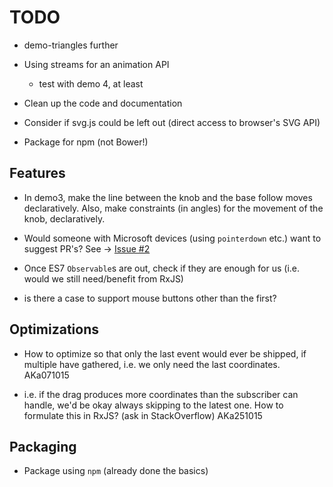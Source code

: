 # TODO

- demo-triangles further

- Using streams for an animation API
  - test with demo 4, at least

- Clean up the code and documentation

- Consider if svg.js could be left out (direct access to browser's SVG API)

- Package for npm (not Bower!)

## Features

- In demo3, make the line between the knob and the base follow moves declaratively. Also, make constraints (in angles) for the movement of the knob, declaratively.

- Would someone with Microsoft devices (using `pointerdown` etc.) want to suggest PR's? See -> [Issue #2](https://github.com/akauppi/svg.rx.js/issues/2)

- Once ES7 `Observable`s are out, check if they are enough for us (i.e. would we still need/benefit from RxJS)

- is there a case to support mouse buttons other than the first?


## Optimizations
 
- How to optimize so that only the last event would ever be shipped, if multiple have gathered, i.e. we only need the last coordinates. AKa071015

- i.e. if the drag produces more coordinates than the subscriber can handle, we'd be okay always skipping to the latest one. How to formulate this in RxJS? (ask in StackOverflow) AKa251015
 
## Packaging

- Package using `npm` (already done the basics)

<!--
Note: We're not very pleased with Bower overall. If you have suggestions on better packaging framework, please suggest (or better yet, pass a PR). AKa131215 
-->

<br />
